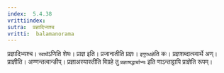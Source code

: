 ```yaml
---
index:  5.4.38
vrittiindex: 
sutra:  प्रज्ञादिभ्यश्च
vritti:  balamanorama 
---
```


प्रज्ञादिभ्यश्च। `स्वार्थे`ऽणिति शेषः। प्राज्ञ इति। प्रजानातीति प्रज्ञः। `इगुपधज्ञे`ति कः। प्रज्ञशब्दात्स्वार्थे अण्। प्राज्ञीति। अण्णन्तत्वान्ङीप्। प्रज्ञाअस्यास्तीति विग्रहे तु `प्रज्ञाश्रद्धार्चाभ्यः` इति णाऽन्ताट्टापि प्राज्ञेति रूपम्। 

